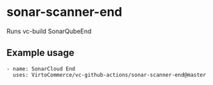 # sonar-scanner-end
Runs vc-build SonarQubeEnd

## Example usage
```
- name: SonarCloud End
  uses: VirtoCommerce/vc-github-actions/sonar-scanner-end@master
```